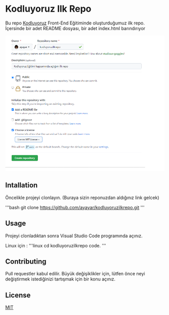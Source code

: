 # Kodluyoruz Ilk Repo

Bu repo [Kodluyoruz](http://www.kodluyoruz.org) Front-End Eğitiminde oluşturduğumuz ilk repo. İçersinde bir adet README dosyası, bir adet index.html barındırıyor

![github](figures/github.png)

## Intallation

Öncelikle projeyi clonlayın. (Buraya sizin reponuzdan aldığınız link gelcek)

'''bash
git clone https://github.com/ayayar/kodluyoruzilkrepo.git
'''

## Usage

Projeyi clonladıktan sonra Visual Studio Code programında açınız.

Linux için :
'''linux
cd kodluyoruzilkrepo
code.
'''

## Contributing
Pull requestler kabul edilir. Büyük değişiklikler için, lütfen önce neyi değiştirmek istediğinizi tartışmak için bir konu açınız.


## License
[MIT](https://choosealicense.com/licenses/mit/)
